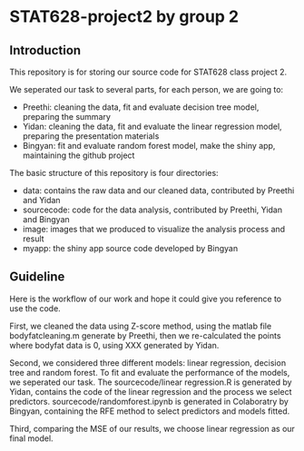 # STAT628-project2 by group 2

## Introduction

This repository is for storing our source code for STAT628 class project 2.

We seperated our task to several parts, for each person, we are going to:

- Preethi: cleaning the data, fit and evaluate decision tree model, preparing the summary
- Yidan: cleaning the data, fit and evaluate the linear regression model, preparing the presentation materials
- Bingyan: fit and evaluate random forest model, make the shiny app, maintaining the github project

The basic structure of this repository is four directories:

- data: contains the raw data and our cleaned data, contributed by Preethi and Yidan
- sourcecode: code for the data analysis, contributed by Preethi, Yidan and Bingyan
- image: images that we produced to visualize the analysis process and result
- myapp: the shiny app source code developed by Bingyan

## Guideline

Here is the workflow of our work and hope it could give you reference to use the code.

First, we cleaned the data using Z-score method, using the matlab file bodyfatcleaning.m generate by Preethi, then we re-calculated the points where bodyfat data is 0, using XXX generated by Yidan.

Second, we considered three different models: linear regression, decision tree and random forest. To fit and evaluate the performance of the models, we seperated our task. The sourcecode/linear regression.R is generated by Yidan, contains the code of the linear regression and the process we select predictors. sourcecode/randomforest.ipynb is generated in Colaboratry by Bingyan, containing the RFE method to select predictors and models fitted.

Third, comparing the MSE of our results, we choose linear regression as our final model.



